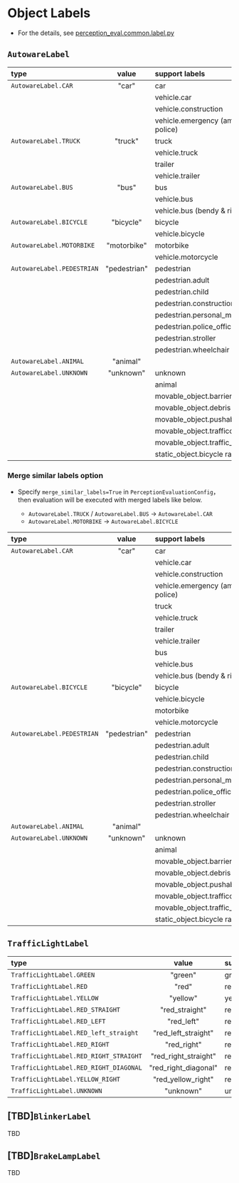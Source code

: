 # Object Labels

- For the details, see [perception_eval.common.label.py](../../../perception_eval/perception_eval/common/label.py)

## `AutowareLabel`

| type                       |    value     | support labels                         |
| :------------------------- | :----------: | :------------------------------------- |
| `AutowareLabel.CAR`        |    "car"     | car                                    |
|                            |              | vehicle.car                            |
|                            |              | vehicle.construction                   |
|                            |              | vehicle.emergency (ambulance & police) |
| `AutowareLabel.TRUCK`      |   "truck"    | truck                                  |
|                            |              | vehicle.truck                          |
|                            |              | trailer                                |
|                            |              | vehicle.trailer                        |
| `AutowareLabel.BUS`        |    "bus"     | bus                                    |
|                            |              | vehicle.bus                            |
|                            |              | vehicle.bus (bendy & rigid)            |
| `AutowareLabel.BICYCLE`    |  "bicycle"   | bicycle                                |
|                            |              | vehicle.bicycle                        |
| `AutowareLabel.MOTORBIKE`  | "motorbike"  | motorbike                              |
|                            |              | vehicle.motorcycle                     |
| `AutowareLabel.PEDESTRIAN` | "pedestrian" | pedestrian                             |
|                            |              | pedestrian.adult                       |
|                            |              | pedestrian.child                       |
|                            |              | pedestrian.construction_worker         |
|                            |              | pedestrian.personal_mobility           |
|                            |              | pedestrian.police_officer              |
|                            |              | pedestrian.stroller                    |
|                            |              | pedestrian.wheelchair                  |
| `AutowareLabel.ANIMAL`     |   "animal"   |                                        |
| `AutowareLabel.UNKNOWN`    |  "unknown"   | unknown                                |
|                            |              | animal                                 |
|                            |              | movable_object.barrier                 |
|                            |              | movable_object.debris                  |
|                            |              | movable_object.pushable_pullable       |
|                            |              | movable_object.trafficcone             |
|                            |              | movable_object.traffic_cone            |
|                            |              | static_object.bicycle rack             |

### Merge similar labels option

- Specify `merge_similar_labels=True` in `PerceptionEvaluationConfig`，then evaluation will be executed with merged labels like below.

  - `AutowareLabel.TRUCK` / `AutowareLabel.BUS` -> `AutowareLabel.CAR`
  - `AutowareLabel.MOTORBIKE` -> `AutowareLabel.BICYCLE`

| type                       |    value     | support labels                         |
| :------------------------- | :----------: | :------------------------------------- |
| `AutowareLabel.CAR`        |    "car"     | car                                    |
|                            |              | vehicle.car                            |
|                            |              | vehicle.construction                   |
|                            |              | vehicle.emergency (ambulance & police) |
|                            |              | truck                                  |
|                            |              | vehicle.truck                          |
|                            |              | trailer                                |
|                            |              | vehicle.trailer                        |
|                            |              | bus                                    |
|                            |              | vehicle.bus                            |
|                            |              | vehicle.bus (bendy & rigid)            |
| `AutowareLabel.BICYCLE`    |  "bicycle"   | bicycle                                |
|                            |              | vehicle.bicycle                        |
|                            |              | motorbike                              |
|                            |              | vehicle.motorcycle                     |
| `AutowareLabel.PEDESTRIAN` | "pedestrian" | pedestrian                             |
|                            |              | pedestrian.adult                       |
|                            |              | pedestrian.child                       |
|                            |              | pedestrian.construction_worker         |
|                            |              | pedestrian.personal_mobility           |
|                            |              | pedestrian.police_officer              |
|                            |              | pedestrian.stroller                    |
|                            |              | pedestrian.wheelchair                  |
| `AutowareLabel.ANIMAL`     |   "animal"   |                                        |
| `AutowareLabel.UNKNOWN`    |  "unknown"   | unknown                                |
|                            |              | animal                                 |
|                            |              | movable_object.barrier                 |
|                            |              | movable_object.debris                  |
|                            |              | movable_object.pushable_pullable       |
|                            |              | movable_object.trafficcone             |
|                            |              | movable_object.traffic_cone            |
|                            |              | static_object.bicycle rack             |

## `TrafficLightLabel`

| type                                   |        value         | support labels     |
| :------------------------------------- | :------------------: | :----------------- |
| `TrafficLightLabel.GREEN`              |       "green"        | green              |
| `TrafficLightLabel.RED`                |        "red"         | red                |
| `TrafficLightLabel.YELLOW`             |       "yellow"       | yellow             |
| `TrafficLightLabel.RED_STRAIGHT`       |    "red_straight"    | red_straight       |
| `TrafficLightLabel.RED_LEFT`           |      "red_left"      | red_left           |
| `TrafficLightLabel.RED_left_straight`  | "red_left_straight"  | red_left_straight  |
| `TrafficLightLabel.RED_RIGHT`          |     "red_right"      | red_right          |
| `TrafficLightLabel.RED_RIGHT_STRAIGHT` | "red_right_straight" | red_right_straight |
| `TrafficLightLabel.RED_RIGHT_DIAGONAL` | "red_right_diagonal" | red_right_diagonal |
| `TrafficLightLabel.YELLOW_RIGHT`       |  "red_yellow_right"  | red_yellow_right   |
| `TrafficLightLabel.UNKNOWN`            |      "unknown"       | unknown            |

## [TBD]`BlinkerLabel`

TBD

## [TBD]`BrakeLampLabel`

TBD
